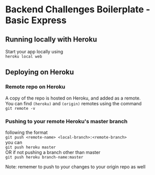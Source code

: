 # Backend Challenges Boilerplate - Basic Express  

## Running locally with Heroku

Start your app locally using  
`heroku local web`  

## Deploying on Heroku  

### Remote repo on Heroku  

A copy of the repo is hosted on Heroku, and added as a remote.  
You can find `(heroku)` and `(origin)` remotes using the command  
`git remote -v`  

### Pushing to your remote Heroku's master branch

following the format  
`git push <remote-name> <local-branch>:<remote-branch>`  
you can  
`git push heroku master`  
OR if not pushing a branch other than master  
`git push heroku branch-name:master`  

Note: rememer to push to your changes to your origin repo as well

